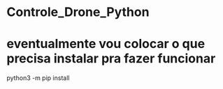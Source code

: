 # Controle_Drone_Python
# eventualmente vou colocar o que precisa instalar pra fazer funcionar
python3 -m pip install
